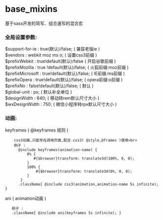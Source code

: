 # base_mixins
基于sass开发的简写、组合速写的混合宏<br>

### 全局设置参数:
$support-for-ie   : true(默认)/false;  ( 兼容老版ie ) <br>
$vendors          : webkit moz ms o;  ( 设置css3前缀 )<br>
$prefixWebkit     : true!default(默认)/false   ( 开启谷歌前缀 )<br>
$prefixMozilla    : true !default(默认)/false; ( 火狐前缀:moz前缀 )<br>
$prefixMicrosoft  : true!default(默认)/false;  ( IE前缀:ms前缀 )<br>
$prefixOpera      : true!default(默认)/false;  ( opera前缀:o前缀 )<br>
$prefixNo         : false!default(默认)/false; ( 默认 )<br>
$global-unit      : px;  ( 默认补全单位 )<br>
$designWidth      : 640; ( 移动转rem默认尺寸大小 ) <br>
$wxDesignWidth    : 750;    ( 微信小程序转rpx默认尺寸大小 ) <br>

### 动画:
keyframes ( @keyframes 规则 )<br>
```
    css3动画,只能写在调用页面,配合.css3( @style,@frames )使用<br>     
    例子 :                                                                
      @include keyframes(animation-name) {                                                
          0% {                                                             
             #{$browser}transform: translate3d(100%, 0, 0);                
          }                                                                
          100% {                                                           
              #{$browser}transform: translate3d(0%, 0, 0);                 
          }                                                                
       }                                                                    
      .className{ @include css3(animation,animation-name 5s infinite); }
``` 
ani ( animation动画 )<br/>
```
   例子 :
   .className{ @include ani(keyframes 5s infinite); }    
```

